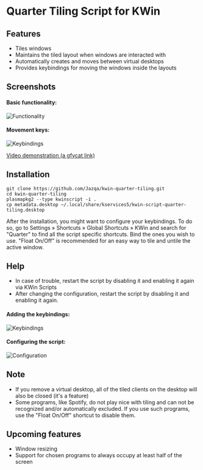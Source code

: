 # Quarter Tiling Script for KWin

## Features
- Tiles windows
- Maintains the tiled layout when windows are interacted with
- Automatically creates and moves between virtual desktops
- Provides keybindings for moving the windows inside the layouts


## Screenshots

#### Basic functionality: 
![Functionality](http://i.imgur.com/GYfyHTY.gif)

#### Movement keys:
![Keybindings](http://imgur.com/W3HzO5A.gif)

[Video demonstration (a gfycat link)](https://gfycat.com/TintedRepentantKawala)


## Installation
    git clone https://github.com/Jazqa/kwin-quarter-tiling.git
    cd kwin-quarter-tiling
    plasmapkg2 --type kwinscript -i .
    cp metadata.desktop ~/.local/share/kservices5/kwin-script-quarter-tiling.desktop
After the installation, you might want to configure your keybindings. To do so, go to Settings » Shortcuts » Global Shortcuts » KWin and search for "Quarter" to find all the script specific shortcuts. Bind the ones you wish to use. "Float On/Off" is recommended for an easy way to tile and untile the active window.

## Help
- In case of trouble, restart the script by disabling it and enabling it again via KWin Scripts
- After changing the configuration, restart the script by disabling it and enabling it again.

#### Adding the keybindings:
![Keybindings](http://i.imgur.com/K3cHAUG.png)

#### Configuring the script:
![Configuration](http://i.imgur.com/UfTBwCS.png)


## Note
- If you remove a virtual desktop, all of the tiled clients on the desktop will also be closed (it's a feature)
- Some programs, like Spotify, do not play nice with tiling and can not be recognized and/or automatically excluded. If you use such programs, use the "Float On/Off" shortcut to disable them.

## Upcoming features
- Window resizing
- Support for chosen programs to always occupy at least half of the screen
